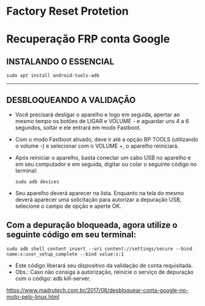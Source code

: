 # Factory Reset Protetion


# Recuperação FRP conta Google

## INSTALANDO O ESSENCIAL

    sudo apt install android-tools-adb
    
----------

## DESBLOQUEANDO A VALIDAÇÃO

- Você precisará desligar o aparelho e logo em seguida, apertar ao mesmo tempo os botões de LIGAR e VOLUME - e aguardar uns 4 a 6 segundos, soltar e ele entrará em modo Fastboot.

- Com o modo Fastboot ativado, deve ir até a opção BP TOOLS (utilizando o volume -) e selecionar com o VOLUME +, o aparelho reiniciará.

- Após reiniciar o aparelho, basta conectar um cabo USB no aparelho e em seu computador e em seguida, digitar ou colar o seguinte código no terminal:


      sudo adb devices
    
- Seu aparelho deverá aparecer na lista. Enquanto na tela do mesmo deverá aparecer uma solicitação para autorizar a depuração USB, selecione o campo de opção e aperte OK.

## Com a depuração bloqueada, agora utilize o seguinte código em seu terminal:

    sudo adb shell content insert --uri content://settings/secure --bind name:s:user_setup_complete --bind value:s:1
    
- Este código liberará seu dispositivo da validação de conta requisitada.
- Obs.: Caso não consiga a autorização, reinicie o serviço de depuração com o código: adb kill-server.

https://www.madrutech.com.br/2017/06/desbloquear-conta-google-no-moto-pelo-linux.html
